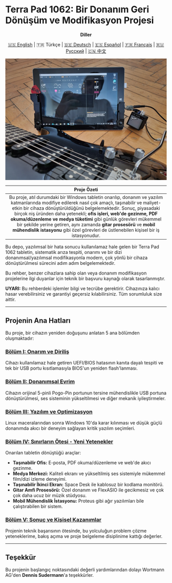 # Terra Pad 1062: Bir Donanım Geri Dönüşüm ve Modifikasyon Projesi

<div align="center">

**Diller**

<a href="../../README.md">🇺🇸 English</a> | 🇹🇷 Türkçe | <a href="../de/README.md">🇩🇪 Deutsch</a> | <a href="../es/README.md">🇪🇸 Español</a> | <a href="../fr/README.md">🇫🇷 Français</a> | <a href="../ru/README.md">🇷🇺 Русский</a> | <a href="../cn/README.md">🇨🇳 中文</a>

</div>

<p align="center">
  <img src="../../assets/images/guitar_and_tablet_close_photo.jpg" width="650">
</p>

| **Proje Özeti** |
| :---: |
| Bu proje, atıl durumdaki bir Windows tabletin onarılıp, donanım ve yazılım katmanlarında modifiye edilerek nasıl çok amaçlı, taşınabilir ve maliyet-etkin bir cihaza dönüştürüldüğünü belgelemektedir. Sonuç, piyasadaki birçok niş üründen daha yetenekli; **ofis işleri, web'de gezinme, PDF okuma/düzenleme ve medya tüketimi** gibi günlük görevleri mükemmel bir şekilde yerine getiren, aynı zamanda **gitar prosesörü** ve **mobil mühendislik istasyonu** gibi özel görevleri de üstlenebilen kişisel bir iş istasyonudur. |

Bu depo, yazılımsal bir hata sonucu kullanılamaz hale gelen bir Terra Pad 1062 tabletin, sistematik arıza tespiti, onarımı ve bir dizi donanımsal/yazılımsal modifikasyonla modern, çok yönlü bir cihaza dönüştürülmesi sürecini adım adım belgelemektedir.

Bu rehber, benzer cihazlara sahip olan veya donanım modifikasyon projelerine ilgi duyanlar için teknik bir başvuru kaynağı olarak tasarlanmıştır.

**UYARI:** Bu rehberdeki işlemler bilgi ve tecrübe gerektirir. Cihazınıza kalıcı hasar verebilirsiniz ve garantiyi geçersiz kılabilirsiniz. Tüm sorumluluk size aittir.

---

## Projenin Ana Hatları

Bu proje, bir cihazın yeniden doğuşunu anlatan 5 ana bölümden oluşmaktadır:

### **[Bölüm I: Onarım ve Diriliş](./1_Onarim_ve_Dirilis.md)**
Cihazı kullanılamaz hale getiren UEFI/BIOS hatasının kanıta dayalı tespiti ve tek bir USB portu kısıtlamasıyla BIOS'un yeniden flash'lanması.

### **[Bölüm II: Donanımsal Evrim](./2_Donanimsal_Evrim.md)**
Cihazın orijinal 5-pinli Pogo-Pin portunun tersine mühendislikle USB portuna dönüştürülmesi, ses sisteminin yükseltilmesi ve diğer mekanik iyileştirmeler.

### **[Bölüm III: Yazılım ve Optimizasyon](./3_Yazilim_ve_Optimizasyon.md)**
Linux maceralarından sonra Windows 10'da karar kılınması ve düşük güçlü donanımda akıcı bir deneyim sağlayan kritik yazılım seçimleri.

### **[Bölüm IV: Sınırların Ötesi - Yeni Yetenekler](./4_Sinirlarin_Otesi.md)**
Onarılan tabletin dönüştüğü araçlar:
*   **Taşınabilir Ofis:** E-posta, PDF okuma/düzenleme ve web'de akıcı gezinme.
*   **Medya Merkezi:** Kaliteli ekranı ve yükseltilmiş ses sistemiyle mükemmel film/dizi izleme deneyimi.
*   **Taşınabilir İkinci Ekran:** Space Desk ile kablosuz bir kodlama monitörü.
*   **Gitar Amfi Prosesörü:** Özel donanım ve FlexASIO ile gecikmesiz ve çok çok daha ucuz bir müzik stüdyosu.
*   **Mobil Mühendislik İstasyonu:** Proteus gibi ağır yazılımları bile çalıştırabilen bir sistem.

### **[Bölüm V: Sonuç ve Kişisel Kazanımlar](./5_Bu_Proje_Bana_Ne_Katti.md)**
Projenin teknik başarısının ötesinde, bu yolculuğun problem çözme yeteneklerime, bakış açıma ve proje belgeleme disiplinime kattığı değerler.

---

## Teşekkür

Bu projenin başlangıç noktasındaki değerli yardımlarından dolayı Wortmann AG'den **Dennis Sudermann**'a teşekkürler.